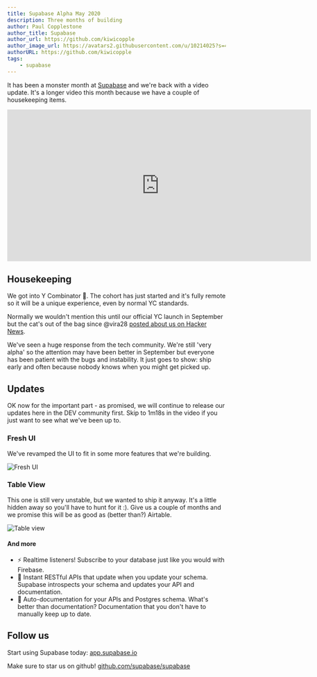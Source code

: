 ```yaml
---
title: Supabase Alpha May 2020
description: Three months of building
author: Paul Copplestone
author_title: Supabase
author_url: https://github.com/kiwicopple
author_image_url: https://avatars2.githubusercontent.com/u/10214025?s=400&u=c6775be2ae667e2acae3ccd347fed62bb3f5b3e7&v=4
authorURL: https://github.com/kiwicopple
tags: 
    - supabase
---
```


It has been a monster month at [Supabase](https://supabase.io) and we're back with a video update. It's a longer video this month because we have a couple of housekeeping items. 

<!--truncate-->

<iframe width="700" height="350" src="https://www.youtube.com/embed/e4qXmcEFaUs" frameborder="0" allow="accelerometer; autoplay; encrypted-media; gyroscope; picture-in-picture" allowfullscreen></iframe>

## Housekeeping

We got into Y Combinator :tada:. The cohort has just started and it's fully remote so it will be a unique experience, even by normal YC standards.

Normally we wouldn't mention this until our official YC launch in September but the cat's out of the bag since @vira28 [posted about us on Hacker News](https://news.ycombinator.com/item?id=23319901).

We've seen a huge response from the tech community. We're still 'very alpha' so the attention may have been better in September but everyone has been patient with the bugs and instability. It just goes to show: ship early and often because nobody knows when you might get picked up.

## Updates

OK now for the important part - as promised, we will continue to release our updates here in the DEV community first. Skip to 1m18s in the video if you just want to see what we've been up to.

### Fresh UI

We've revamped the UI to fit in some more features that we're building. 

![Fresh UI](https://dev-to-uploads.s3.amazonaws.com/i/jzzm7u56ns6ega9uyc4j.png)


### Table View

This one is still very unstable, but we wanted to ship it anyway. It's a little hidden away so you'll have to hunt for it :). Give us a couple of months and we promise this will be as good as (better than?) Airtable.

![Table view](https://dev-to-uploads.s3.amazonaws.com/i/jalcaoz4lsp2b6wegah5.png)



#### And more

- ⚡ Realtime listeners! Subscribe to your database just like you would with Firebase.
- 🤖 Instant RESTful APIs that update when you update your schema. Supabase introspects your schema and updates your API and documentation.
- 📓 Auto-documentation for your APIs and Postgres schema. What's better than documentation? Documentation that you don't have to manually keep up to date.


## Follow us

Start using Supabase today: [app.supabase.io](https://app.supabase.io)

Make sure to star us on github! [github.com/supabase/supabase](https://github.com/supabase/supabase)



 